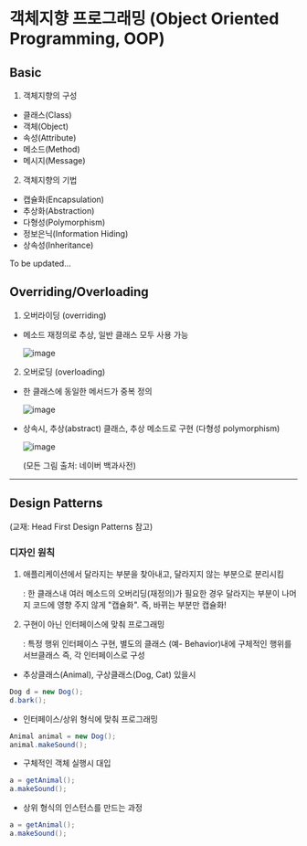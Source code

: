 # 객체지향 프로그래밍 (Object Oriented Programming, OOP)

## Basic
1. 객체지향의 구성
- 클래스(Class)
- 객체(Object)
- 속성(Attribute)
- 메소드(Method)
- 메시지(Message)

2. 객체지향의 기법
- 캡슐화(Encapsulation)
- 추상화(Abstraction)
- 다형성(Polymorphism)
- 정보은닉(Information Hiding)
- 상속성(Inheritance)

To be updated...





## Overriding/Overloading

1. 오버라이딩 (overriding)

- 메소드 재정의로 추상, 일반 클래스 모두 사용 가능

  ![image](https://user-images.githubusercontent.com/81130006/123496723-70a70600-d664-11eb-8c30-e1da64a67bb4.png)


2. 오버로딩 (overloading)

- 한 클래스에 동일한 메서드가 중복 정의 
  
   ![image](https://user-images.githubusercontent.com/81130006/123496463-23766480-d663-11eb-9393-26a0b27ff21f.png)

- 상속시, 추상(abstract) 클래스, 추상 메소드로 구현 (다형성 polymorphism)

  ![image](https://user-images.githubusercontent.com/81130006/123496588-c0390200-d663-11eb-90d0-d3a3d04f0d0d.png)

    (모든 그림 출처: 네이버 백과사전)
-----------------------------------------------------------------------------------------------------------------
## Design Patterns
(교재: Head First Design Patterns 참고)

### 디자인 원칙
1. 애플리케이션에서 달라지는 부분을 찾아내고, 달라지지 않는 부분으로 분리시킴

   : 한 클래스내 여러 메소드의 오버리딩(재정의)가 필요한 경우 달라지는 부분이 
     나머지 코드에 영향 주지 않게 "캡슐화". 즉, 바뀌는 부분만 캡슐화!
   
2. 구현이 아닌 인터페이스에 맞춰 프로그래밍

   : 특정 행위 인터페이스 구현, 별도의 클래스 (예- Behavior)내에 구체적인
     행위를 서브클래스 즉, 각 인터페이스로 구성
 
- 추상클래스(Animal), 구상클래스(Dog, Cat) 있을시
```java 
Dog d = new Dog();
d.bark();
```
- 인터페이스/상위 형식에 맞춰 프로그래밍
```java 
Animal animal = new Dog();
animal.makeSound();
```
- 구체적인 객체 실행시 대입
```java 
a = getAnimal();
a.makeSound();
```






- 상위 형식의 인스턴스를 만드는 과정
```java 
a = getAnimal();
a.makeSound();
```
